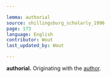 ```yaml
---

lemma: authorial
source: shillingsburg_scholarly_1996
page: 173
language: English
contributor: Wout
last_updated_by: Wout

---
```


**authorial.** Originating with the [author](author.html).

